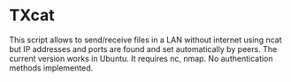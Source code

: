 # TXcat
This script allows to send/receive files in a LAN without internet using ncat but IP addresses and ports are found and set automatically by peers.
The current version works in Ubuntu.
It requires nc, nmap.
No authentication methods implemented.

